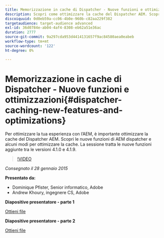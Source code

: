 ```yaml
---
title: Memorizzazione in cache di Dispatcher - Nuove funzioni e ottimizzazioni
description: Scopri come ottimizzare la cache del Dispatcher AEM. Scopri le nuove funzioni di AEM dispatcher e alcuni modi per ottimizzare la cache. La sessione tratta le nuove funzioni aggiunte tra le versioni 4.1.0 e 4.1.9.
discoiquuid: 0d0eb59a-cc06-4b0e-960b-c82aa229f382
targetaudience: target-audience advanced
exl-id: 36d0784e-ab04-4af4-8308-eb62a51e36ac
duration: 2777
source-git-commit: 9a297cda953d4414131657f9ac84580aea0eabeb
workflow-type: tm+mt
source-wordcount: '122'
ht-degree: 0%

---
```


# Memorizzazione in cache di Dispatcher - Nuove funzioni e ottimizzazioni{#dispatcher-caching-new-features-and-optimizations}

Per ottimizzare la tua esperienza con l’AEM, è importante ottimizzare la cache del Dispatcher AEM. Scopri le nuove funzioni di AEM dispatcher e alcuni modi per ottimizzare la cache. La sessione tratta le nuove funzioni aggiunte tra le versioni 4.1.0 e 4.1.9.

>[!VIDEO](https://video.tv.adobe.com/v/19378/?quality=9)

*Consegnato il 28 gennaio 2015*

**Presentato da:**

* Dominique Pfister, Senior informatico, Adobe
* Andrew Khoury, ingegnere CS, Adobe

**Diapositive presentatore - parte 1**

[Ottieni file](assets/aemgems-dispatcher-caching-part1-jan-28-2015.pdf)

**Diapositive presentatore - parte 2**

[Ottieni file](assets/aemgems-dispatcher-caching-part2-jan-28-2015.pdf)
<!--
[Get back to the Overview](https://helpx.adobe.com/it/experience-manager/kt/eseminars/gems/aem-index.html)
-->
